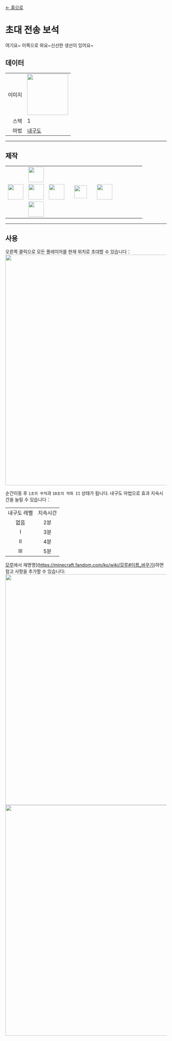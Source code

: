 [← 홈으로](../)
# 초대 전송 보석
<tr><td align="center">여기요~ 이쪽으로 와요~</td><td align="center">신선한 생선이 있어요~</td></tr>

## 데이터
<table>
    <tr><td align="end">이미지</td><td><img src="https://i.imgur.com/4zxLVnc.png" width="128"/></td></tr>
    <tr><td align="end">스택</td><td>1</td></tr>
    <tr><td align="end">마법</td><td><a href="https://minecraft.fandom.com/ko/wiki/내구도">내구도</a></td></tr>
</table>

---

## 제작
<table>
    <tr><td></td><td><img src="https://i.imgur.com/AarduJQ.png" width="48"/></td><td></td><td colspan="3"></td></tr>
    <tr><td><img src="https://i.imgur.com/AarduJQ.png" width="48"/></td><td><img src="https://i.imgur.com/OUdfDD0.png" width="48"/></td><td><img src="https://i.imgur.com/AarduJQ.png" width="48"/></td><td width="70" align="center"><img src="https://i.imgur.com/VE0KqIE.png" width="40"/></td><td><img src="https://i.imgur.com/4zxLVnc.png" width="48"/></td><td width="70"></td></tr>
    <tr><td></td><td><img src="https://i.imgur.com/AarduJQ.png" width="48"/></td><td></td><td colspan="3"></td></tr>
</table>

---

## 사용
오른쪽 클릭으로 모든 플레이어를 현재 위치로 초대할 수 있습니다：  
<img src="https://i.imgur.com/YmqMhfd.png" width="720"/><br>

순간이동 후 `1초의 무적`과 `10초의 약화 II` 상태가 됩니다.
내구도 마법으로 효과 지속시간을 늘릴 수 있습니다：  

<table>
    <tr><td align="center">내구도 레벨</td><td align="center">지속시간</td></tr>
    <tr><td align="center">없음</td><td align="center">2분</td></tr>
    <tr><td align="center">I</td><td align="center">3분</td></tr>
    <tr><td align="center">II</td><td align="center">4분</td></tr>
    <tr><td align="center">III</td><td align="center">5분</td></tr>
</table>

[모루](https://minecraft.fandom.com/ko/wiki/모루)에서 재명명](https://minecraft.fandom.com/ko/wiki/모루#이름_바꾸기)하면 참고 사항을 추가할 수 있습니다:
<img src="https://i.imgur.com/AaLEzgA.png" width="720"/>  
<img src="https://i.imgur.com/aGnQraf.png" width="720"/>
